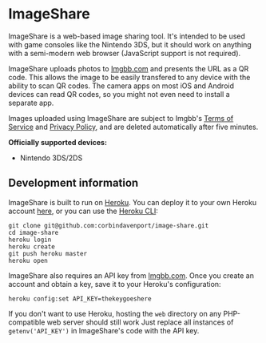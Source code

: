# ImageShare
ImageShare is a web-based image sharing tool. It's intended to be used with game consoles like the Nintendo 3DS, but it should work on anything with a semi-modern web browser (JavaScript support is not required).

ImageShare uploads photos to [Imgbb.com](http://imgbb.com) and presents the URL as a QR code. This allows the image to be easily transfered to any device with the ability to scan QR codes. The camera apps on most iOS and Android devices can read QR codes, so you might not even need to install a separate app.

Images uploaded using ImageShare are subject to Imgbb's [Terms of Service](https://imgbb.com/tos) and [Privacy Policy](https://imgbb.com/privacy), and are deleted automatically after five minutes.

**Officially supported devices:**
 * Nintendo 3DS/2DS

## Development information

ImageShare is built to run on [Heroku](https://heroku.com). You can deploy it to your own Heroku account [here](https://heroku.com/deploy?template=https://github.com/corbindavenport/image-share), or you can use the [Heroku CLI](https://toolbelt.heroku.com/):

```
git clone git@github.com:corbindavenport/image-share.git
cd image-share
heroku login
heroku create
git push heroku master
heroku open
```

ImageShare also requires an API key from [Imgbb.com](http://imgbb.com). Once you create an account and obtain a key, save it to your Heroku's configuration:

```
heroku config:set API_KEY=thekeygoeshere
```

If you don't want to use Heroku, hosting the `web` directory on any PHP-compatible web server should still work Just replace all instances of `getenv('API_KEY')` in ImageShare's code with the API key.